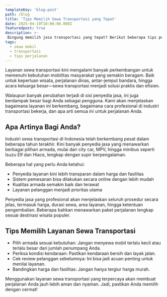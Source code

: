 ```yaml
---
templateKey: 'blog-post'
path: /blog
title: 'Tips Memilih Sewa Transportasi yang Tepat'
date: 2025-04-19T10:00:00.000Z
featuredpost: true
description: >-
 Bingung memilih jasa transportasi yang tepat? Berikut beberapa tips penting sebelum Anda menyewa mobil atau Elf untuk perjalanan wisata atau keperluan lainnya.
tags:
  - sewa mobil
  - transportasi
  - tips perjalanan
---
```

Layanan sewa transportasi kini mengalami banyak perkembangan untuk memenuhi kebutuhan mobilitas masyarakat yang semakin beragam. Baik untuk keperluan wisata, perjalanan dinas, antar-jemput bandara, hingga acara keluarga besar—sewa transportasi menjadi solusi praktis dan efisien.

Walaupun banyak perubahan terjadi di sisi penyedia jasa, ini juga berdampak besar bagi Anda sebagai pengguna. Kami akan menjelaskan bagaimana layanan ini berkembang, bagaimana cara profesional di industri transportasi bekerja, dan apa arti semua ini untuk perjalanan Anda.

## Apa Artinya Bagi Anda?

Industri sewa transportasi di Indonesia telah berkembang pesat dalam beberapa tahun terakhir. Kini banyak penyedia jasa yang menawarkan berbagai pilihan armada, mulai dari city car, MPV, hingga minibus seperti Isuzu Elf dan Hiace, lengkap dengan supir berpengalaman.

Beberapa hal yang perlu Anda ketahui:
* Penyedia layanan kini lebih transparan dalam harga dan fasilitas
* Sistem pemesanan bisa dilakukan secara online dengan lebih mudah
* Kualitas armada semakin baik dan terawat
* Layanan pelanggan menjadi prioritas utama

Penyedia jasa yang profesional akan menjelaskan seluruh prosedur secara jelas, termasuk harga, durasi sewa, area layanan, hingga ketentuan pengembalian. Beberapa bahkan menawarkan paket perjalanan lengkap sesuai destinasi wisata populer.

## Tips Memilih Layanan Sewa Transportasi
* Pilih armada sesuai kebutuhan: Jangan menyewa mobil terlalu kecil atau terlalu besar dari jumlah penumpang Anda.
* Periksa kondisi kendaraan: Pastikan kendaraan bersih dan layak jalan.
* Cek review pelanggan sebelumnya: Ini bisa jadi acuan penting untuk menilai layanan.
* Bandingkan harga dan fasilitas: Jangan hanya tergiur harga murah.

Menggunakan layanan sewa transportasi yang terpercaya akan membuat perjalanan Anda jauh lebih aman dan nyaman. Jadi, pastikan Anda memilih dengan cermat!
